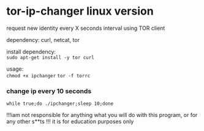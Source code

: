 # tor-ip-changer linux version
request new identity every X seconds interval using TOR client

dependency:   curl, netcat, tor

install dependency:   
`sudo apt-get install -y tor curl`

usage:  
`chmod +x ipchanger`
`tor -f torrc`

### change ip every 10 seconds
`while true;do ./ipchanger;sleep 10;done`

!!!iam not responsible for anything what you will do with this program, or for any other s**ts !!!
it is for education purposes only
